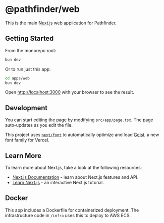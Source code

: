 # @pathfinder/web

This is the main [Next.js](https://nextjs.org) web application for Pathfinder.

## Getting Started

From the monorepo root:

```bash
bun dev
```

Or to run just this app:

```bash
cd apps/web
bun dev
```

Open [http://localhost:3000](http://localhost:3000) with your browser to see the result.

## Development

You can start editing the page by modifying `src/app/page.tsx`. The page auto-updates as you edit the file.

This project uses [`next/font`](https://nextjs.org/docs/app/building-your-application/optimizing/fonts) to automatically optimize and load [Geist](https://vercel.com/font), a new font family for Vercel.

## Learn More

To learn more about Next.js, take a look at the following resources:

- [Next.js Documentation](https://nextjs.org/docs) - learn about Next.js features and API.
- [Learn Next.js](https://nextjs.org/learn) - an interactive Next.js tutorial.

## Docker

This app includes a Dockerfile for containerized deployment. The infrastructure code in `/infra` uses this to deploy to AWS ECS.
